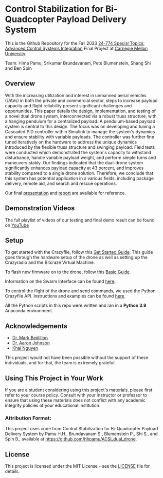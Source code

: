 # Control Stabilization for Bi-Quadcopter Payload Delivery System

This is the Github Repository for the Fall 2023 <a href="https://www.meche.engineering.cmu.edu/education/courses/24-774.html" target="_blank">24-774 Special Topics: Advanced Control Systems Integration</a> Final Project at <a href="https://www.cmu.edu/" target="_blank">Carnegie Mellon University</a>.

Team: Hima Pamu, Srikumar Brundavanam, Pete Blumenstein, Shang Shi and Ben Spin

## Overview
With the increasing utilization and interest in unmanned aerial vehicles (UAVs) in both the private and commercial sector, steps to increase payload capacity and flight reliability present significant challenges and opportunities. This paper details the design, implementation, and testing of a novel dual drone system, interconnected via a robust truss structure, with a hanging pendulum for a centralized payload. A pendulum-based payload system is central to this design. The focus was on developing and tuning a Cascaded PID controller within Simulink to manage the system's dynamics and ensure stability with variable payloads. The controller was further fine tuned iteratively on the hardware to address the unique dynamics introduced by the flexible truss structure and swinging payload. Field tests were conducted which demonstrated the system's capacity to withstand disturbance, handle variable payload weight, and perform simple turns and maneuvers stably. Our findings indicated that the dual-drone system significantly enhances payload capacity at 43 percent, and improves stability compared to a single drone solution. Therefore, we conclude that this system has potential application in a various fields, including package delivery, remote aid, and search and rescue operations. 

Our final <a href="https://github.com/hhpamu/ACSI_dual_drone/blob/main/Final%20Project%20Presentation.pdf" target="_blank">presentation</a> and <a href="https://github.com/hhpamu/ACSI_dual_drone/blob/main/Final%20Project%20Presentation.pdf" target="_blank">report</a> are available for reference. 

## Demonstration Videos
The full playlist of videos of our testing and final demo result can be found on <a href="https://www.youtube.com/playlist?list=PLhjMVMo-iKefzUKCguJFhuCKCUdmlcipk" target="_blank">YouTube</a> 

## Setup
To get started with the Crazyflie, follow this [Get Started Guide](https://www.bitcraze.io/documentation/tutorials/getting-started-with-crazyflie-2-x/). This guide goes through the hardware setup of the drone as well as setting up the Crazyradio and the Bitcraze Virtual Machine.

To flash new firmware on to the drone, follow this [Basic Guide](https://www.bitcraze.io/documentation/tutorials/getting-started-with-development/#new-fw).

Information on the Swarm Interface can be found [here](https://www.bitcraze.io/documentation/repository/crazyflie-lib-python/master/user-guides/sbs_swarm_interface/).

To control the flight of the drone and send commands, we used the Python Crazyflie API. Instructions and examples can be found [here](https://www.bitcraze.io/documentation/repository/crazyflie-lib-python/master/user-guides/python_api/).

All the Python scripts in this repo were written and ran in a **Python 3.9** Anaconda environment.

## Acknowledgements
- <a href="https://www.andrew.cmu.edu/user/capn/" target="_blank">Dr. Mark Bedillion</a>
- <a href="https://www.andrew.cmu.edu/user/amj1/" target="_blank">Dr. Aaron Johnson</a> 
- <a href="mailto:xkhai@cmu.edu">Khai Nguyen</a>

This project would not have been possible without the support of these individuals, and for that, the team is extremely grateful.

## Using This Project in Your Work
<!--
If you wish to use any part of this project's code or resources in your own work, please adhere to the following guidelines:

1. **Proper Attribution**:
   - You must give appropriate credit to this project and its authors.
   - Mention by name all current authors of this project.
   - Provide a link back to the original repository of this project.
   - The attribution should be in a manner consistent with the MIT License under which this project is released.

2. **For Students**:
-->
If you are a student considering using this project's materials, please first refer to your course policy.
Consult with your instructor or professor to ensure that using these materials does not conflict with any academic integrity policies of your educational institution.

### Attribution Format:
This project uses code from Control Stabilization for Bi-Quadcopter Payload Delivery System by Pamu H.H., Brundavanam S., Blumenstein P., Shi S., and Spin B., available at https://github.com/hhpamu/ACSI_dual_drone.


## License
This project is licensed under the MIT License - see the [LICENSE](https://github.com/hhpamu/ACSI_dual_drone/blob/main/LICENSE) file for details.

